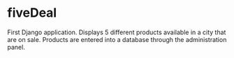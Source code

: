 # fiveDeal
First Django application. Displays 5 different products available in a city that are on sale. Products are entered into a database through the administration panel.
